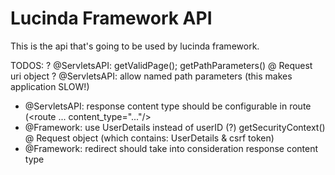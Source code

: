 # Lucinda Framework API

This is the api that's going to be used by lucinda framework.

TODOS:
? @ServletsAPI: getValidPage(); getPathParameters() @ Request uri object
? @ServletsAPI: allow named path parameters (this makes application SLOW!)
- @ServletsAPI: response content type should be configurable in route (<route ... content_type="..."/>
- @Framework: use UserDetails instead of userID (?)  getSecurityContext() @ Request object (which contains: UserDetails & csrf token)
- @Framework: redirect should take into consideration response content type